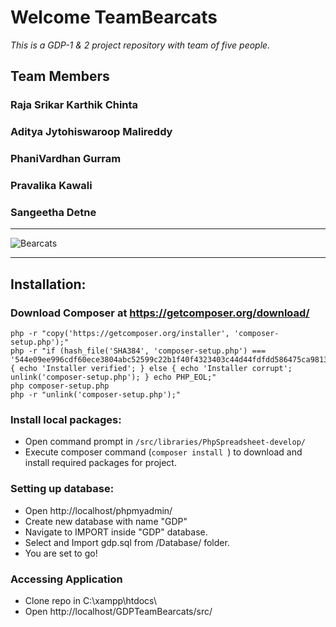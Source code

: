 # Welcome TeamBearcats
_This is a GDP-1 &amp; 2 project repository with team of five people._
## Team Members
### Raja Srikar Karthik Chinta
### Aditya Jytohiswaroop Malireddy 
### PhaniVardhan Gurram
### Pravalika Kawali
### Sangeetha Detne
***
![Bearcats](https://github.com/crskarthik/TeamBearcats/blob/master/Images/bearcat.jpg)
***
## Installation:
### Download Composer at https://getcomposer.org/download/
```CLI
php -r "copy('https://getcomposer.org/installer', 'composer-setup.php');"
php -r "if (hash_file('SHA384', 'composer-setup.php') === '544e09ee996cdf60ece3804abc52599c22b1f40f4323403c44d44fdfdd586475ca9813a858088ffbc1f233e9b180f061') { echo 'Installer verified'; } else { echo 'Installer corrupt'; unlink('composer-setup.php'); } echo PHP_EOL;"
php composer-setup.php
php -r "unlink('composer-setup.php');"
```
### Install local packages:
* Open command prompt in ```/src/libraries/PhpSpreadsheet-develop/```
* Execute composer command (```composer install ```) to download and install required packages for project.
### Setting up database:
* Open http://localhost/phpmyadmin/
* Create new database with name "GDP"
* Navigate to IMPORT inside "GDP" database.
* Select and Import gdp.sql from /Database/ folder.
* You are set to go!
### Accessing Application
* Clone repo in C:\xampp\htdocs\
* Open http://localhost/GDPTeamBearcats/src/

